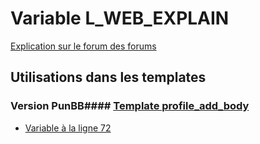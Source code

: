 # Variable L_WEB_EXPLAIN
[Explication sur le forum des forums](http://forum.forumactif.com/t294113-listing-des-variables#L_WEB_EXPLAIN)
## Utilisations dans les templates
### Version PunBB#### [Template profile_add_body](punbb/profile_add_body.md)
* [Variable à la ligne 72](../punbb/profile_add_body.tpl#L72)